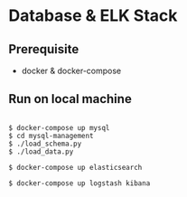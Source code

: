 # Database & ELK Stack

## Prerequisite
- docker & docker-compose 

## Run on local machine
```

$ docker-compose up mysql
$ cd mysql-management
$ ./load_schema.py
$ ./load_data.py

$ docker-compose up elasticsearch

$ docker-compose up logstash kibana
```
